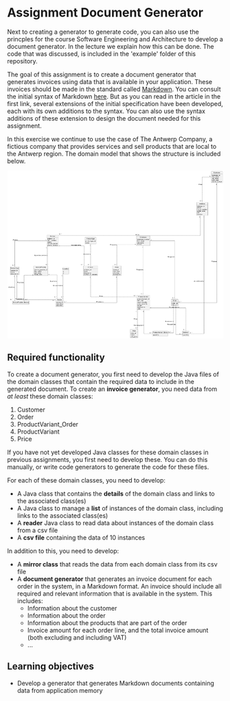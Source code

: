 # Assignment Document Generator

Next to creating a generator to generate code, you can also use the princples for the course Software Engineering and Architecture to develop a document generator.
In the lecture we explain how this can be done.
The code that was discussed, is included in the 'example' folder of this repository.

The goal of this assignment is to create a document generator that generates invoices using data that is available in your application.
These invoices should be made in the standard called [Markdown](https://en.wikipedia.org/wiki/Markdown).
You can consult the initial syntax of Markdown [here](https://daringfireball.net/projects/markdown/syntax).
But as you can read in the article in the first link, several extensions of the initial specification have been developed, each with its own additions to the syntax.
You can also use the syntax additions of these extension to design the document needed for this assignment.

In this exercise we continue to use the case of The Antwerp Company, a fictious company that provides services and sell products that are local to the Antwerp region.
The domain model that shows the structure is included below.

![domainClassModel_TAC](img/TAC_domainClassModel.png)

## Required functionality

To create a document generator, you first need to develop the Java files of the domain classes that contain the required data to include in the generated document.
To create an **invoice generator**, you need data from _at least_ these domain classes:

1. Customer
2. Order
3. ProductVariant_Order
4. ProductVariant
5. Price

If you have not yet developed Java classes for these domain classes in previous assignments, you first need to develop these.
You can do this manually, or write code generators to generate the code for these files. 

For each of these domain classes, you need to develop:

- A Java class that contains the **details** of the domain class and links to the associated class(es)
- A Java class to manage a **list** of instances of the domain class, including links to the associated class(es)
- A **reader** Java class to read data about instances of the domain class from a csv file
- A **csv file** containing the data of 10 instances

In addition to this, you need to develop:

- A **mirror class** that reads the data from each domain class from its csv file
- A **document generator** that generates an invoice document for each order in the system, in a Markdown format. An invoice should include all required and relevant information that is available in the system. This includes:
  - Information about the customer
  - Information about the order
  - Information about the products that are part of the order
  - Invoice amount for each order line, and the total invoice amount (both excluding and including VAT)
  - ...

## Learning objectives

- Develop a generator that generates Markdown documents containing data from application memory